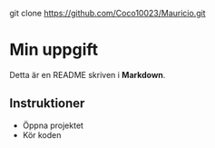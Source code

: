 git clone https://github.com/Coco10023/Mauricio.git
# Min uppgift
Detta är en README skriven i **Markdown**.

## Instruktioner
- Öppna projektet
- Kör koden


